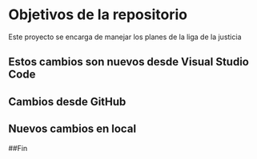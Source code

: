 # Objetivos de la repositorio

Este proyecto se encarga de manejar los planes de la liga de la justicia

## Estos cambios son nuevos desde Visual Studio Code

## Cambios desde GitHub
## Nuevos cambios en local

##Fin